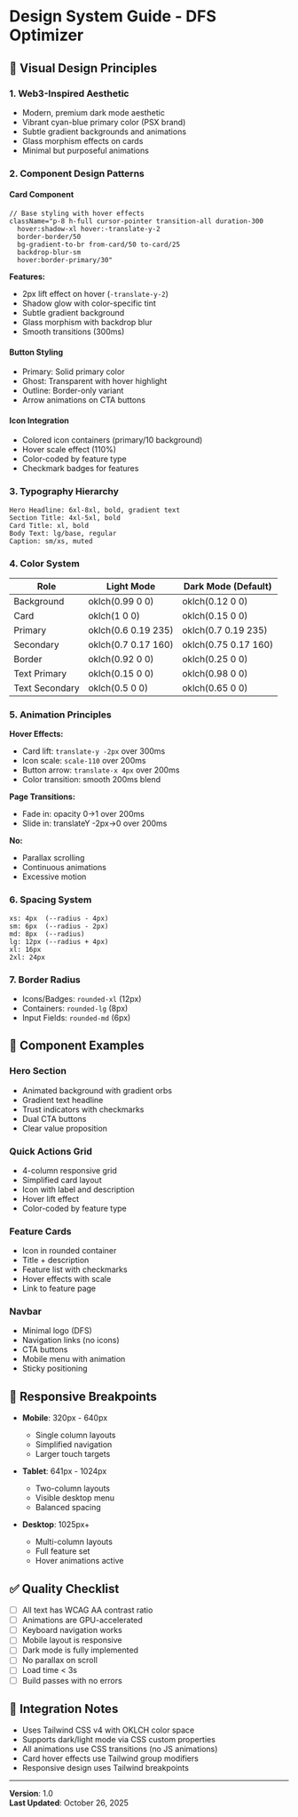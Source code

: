 # Design System Guide - DFS Optimizer

## 🎨 Visual Design Principles

### 1. Web3-Inspired Aesthetic
- Modern, premium dark mode aesthetic
- Vibrant cyan-blue primary color (PSX brand)
- Subtle gradient backgrounds and animations
- Glass morphism effects on cards
- Minimal but purposeful animations

### 2. Component Design Patterns

#### Card Component
```tsx
// Base styling with hover effects
className="p-8 h-full cursor-pointer transition-all duration-300 
  hover:shadow-xl hover:-translate-y-2 
  border-border/50 
  bg-gradient-to-br from-card/50 to-card/25 
  backdrop-blur-sm
  hover:border-primary/30"
```

**Features:**
- 2px lift effect on hover (`-translate-y-2`)
- Shadow glow with color-specific tint
- Subtle gradient background
- Glass morphism with backdrop blur
- Smooth transitions (300ms)

#### Button Styling
- Primary: Solid primary color
- Ghost: Transparent with hover highlight
- Outline: Border-only variant
- Arrow animations on CTA buttons

#### Icon Integration
- Colored icon containers (primary/10 background)
- Hover scale effect (110%)
- Color-coded by feature type
- Checkmark badges for features

### 3. Typography Hierarchy

```
Hero Headline: 6xl-8xl, bold, gradient text
Section Title: 4xl-5xl, bold
Card Title: xl, bold
Body Text: lg/base, regular
Caption: sm/xs, muted
```

### 4. Color System

| Role | Light Mode | Dark Mode (Default) |
|------|-----------|------------------|
| Background | oklch(0.99 0 0) | oklch(0.12 0 0) |
| Card | oklch(1 0 0) | oklch(0.15 0 0) |
| Primary | oklch(0.6 0.19 235) | oklch(0.7 0.19 235) |
| Secondary | oklch(0.7 0.17 160) | oklch(0.75 0.17 160) |
| Border | oklch(0.92 0 0) | oklch(0.25 0 0) |
| Text Primary | oklch(0.15 0 0) | oklch(0.98 0 0) |
| Text Secondary | oklch(0.5 0 0) | oklch(0.65 0 0) |

### 5. Animation Principles

**Hover Effects:**
- Card lift: `translate-y -2px` over 300ms
- Icon scale: `scale-110` over 200ms
- Button arrow: `translate-x 4px` over 200ms
- Color transition: smooth 200ms blend

**Page Transitions:**
- Fade in: opacity 0→1 over 200ms
- Slide in: translateY -2px→0 over 200ms

**No:**
- Parallax scrolling
- Continuous animations
- Excessive motion

### 6. Spacing System

```
xs: 4px  (--radius - 4px)
sm: 6px  (--radius - 2px)
md: 8px  (--radius)
lg: 12px (--radius + 4px)
xl: 16px
2xl: 24px
```

### 7. Border Radius

- Icons/Badges: `rounded-xl` (12px)
- Containers: `rounded-lg` (8px)
- Input Fields: `rounded-md` (6px)

## 🎯 Component Examples

### Hero Section
- Animated background with gradient orbs
- Gradient text headline
- Trust indicators with checkmarks
- Dual CTA buttons
- Clear value proposition

### Quick Actions Grid
- 4-column responsive grid
- Simplified card layout
- Icon with label and description
- Hover lift effect
- Color-coded by feature type

### Feature Cards
- Icon in rounded container
- Title + description
- Feature list with checkmarks
- Hover effects with scale
- Link to feature page

### Navbar
- Minimal logo (DFS)
- Navigation links (no icons)
- CTA buttons
- Mobile menu with animation
- Sticky positioning

## 📱 Responsive Breakpoints

- **Mobile**: 320px - 640px
  - Single column layouts
  - Simplified navigation
  - Larger touch targets

- **Tablet**: 641px - 1024px
  - Two-column layouts
  - Visible desktop menu
  - Balanced spacing

- **Desktop**: 1025px+
  - Multi-column layouts
  - Full feature set
  - Hover animations active

## ✅ Quality Checklist

- [ ] All text has WCAG AA contrast ratio
- [ ] Animations are GPU-accelerated
- [ ] Keyboard navigation works
- [ ] Mobile layout is responsive
- [ ] Dark mode is fully implemented
- [ ] No parallax on scroll
- [ ] Load time < 3s
- [ ] Build passes with no errors

## 🔌 Integration Notes

- Uses Tailwind CSS v4 with OKLCH color space
- Supports dark/light mode via CSS custom properties
- All animations use CSS transitions (no JS animations)
- Card hover effects use Tailwind group modifiers
- Responsive design uses Tailwind breakpoints

---

**Version**: 1.0  
**Last Updated**: October 26, 2025
